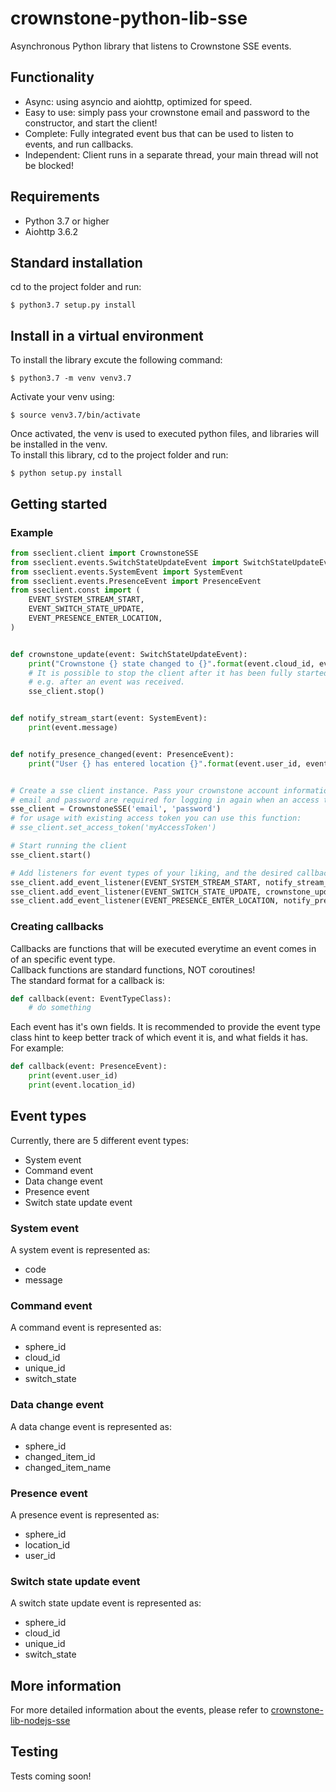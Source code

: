 # crownstone-python-lib-sse
Asynchronous Python library that listens to Crownstone SSE events.

## Functionality
* Async: using asyncio and aiohttp, optimized for speed.
* Easy to use: simply pass your crownstone email and password to the constructor, and start the client!
* Complete: Fully integrated event bus that can be used to listen to events, and run callbacks.
* Independent: Client runs in a separate thread, your main thread will not be blocked!

## Requirements
* Python 3.7 or higher
* Aiohttp 3.6.2

## Standard installation
cd to the project folder and run:
```console
$ python3.7 setup.py install
```

## Install in a virtual environment
To install the library excute the following command:
```console
$ python3.7 -m venv venv3.7
```
Activate your venv using:
```console
$ source venv3.7/bin/activate
```
Once activated, the venv is used to executed python files, and libraries will be installed in the venv.<br>
To install this library, cd to the project folder and run:
```console
$ python setup.py install
```

## Getting started
### Example
```python
from sseclient.client import CrownstoneSSE
from sseclient.events.SwitchStateUpdateEvent import SwitchStateUpdateEvent
from sseclient.events.SystemEvent import SystemEvent
from sseclient.events.PresenceEvent import PresenceEvent
from sseclient.const import (
    EVENT_SYSTEM_STREAM_START,
    EVENT_SWITCH_STATE_UPDATE,
    EVENT_PRESENCE_ENTER_LOCATION,
)


def crownstone_update(event: SwitchStateUpdateEvent):
    print("Crownstone {} state changed to {}".format(event.cloud_id, event.switch_state))
    # It is possible to stop the client after it has been fully started.
    # e.g. after an event was received.
    sse_client.stop()


def notify_stream_start(event: SystemEvent):
    print(event.message)


def notify_presence_changed(event: PresenceEvent):
    print("User {} has entered location {}".format(event.user_id, event.location_id))


# Create a sse client instance. Pass your crownstone account information.
# email and password are required for logging in again when an access token has expired.
sse_client = CrownstoneSSE('email', 'password')
# for usage with existing access token you can use this function:
# sse_client.set_access_token('myAccessToken')

# Start running the client
sse_client.start()

# Add listeners for event types of your liking, and the desired callback to be executed. see above.
sse_client.add_event_listener(EVENT_SYSTEM_STREAM_START, notify_stream_start)
sse_client.add_event_listener(EVENT_SWITCH_STATE_UPDATE, crownstone_update)
sse_client.add_event_listener(EVENT_PRESENCE_ENTER_LOCATION, notify_presence_changed)
```
### Creating callbacks
Callbacks are functions that will be executed everytime an event comes in of an specific event type.<br>
Callback functions are standard functions, NOT coroutines!<br>
The standard format for a callback is:
```python
def callback(event: EventTypeClass):
    # do something
```
Each event has it's own fields. It is recommended to provide the event type class hint to keep better track of which event it is, and what fields it has. <br>
For example:
```python
def callback(event: PresenceEvent):
    print(event.user_id)
    print(event.location_id)
```

## Event types
Currently, there are 5 different event types:
* System event
* Command event
* Data change event
* Presence event
* Switch state update event

### System event
A system event is represented as:
* code
* message

### Command event
A command event is represented as:
* sphere_id
* cloud_id
* unique_id
* switch_state

### Data change event
A data change event is represented as:
* sphere_id
* changed_item_id
* changed_item_name

### Presence event
A presence event is represented as:
* sphere_id
* location_id
* user_id

### Switch state update event
A switch state update event is represented as:
* sphere_id
* cloud_id
* unique_id
* switch_state

## More information
For more detailed information about the events, please refer to [crownstone-lib-nodejs-sse](https://github.com/crownstone/crownstone-lib-nodejs-sse/blob/master/README.md)

## Testing
Tests coming soon!
